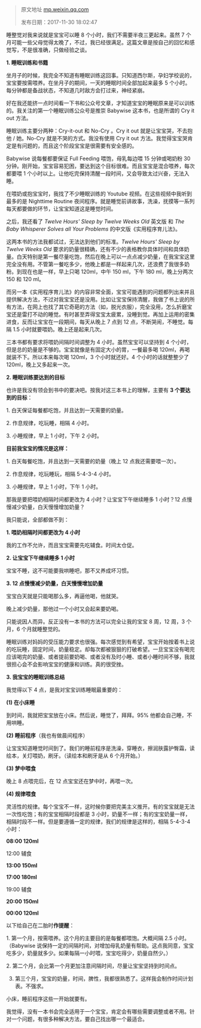 >  原文地址 [mp.weixin.qq.com](https://mp.weixin.qq.com/s/msSTtzDw2FvKj-2_EszSHA)
>
> 发布日期：2017-11-30 18:02:47



睡整觉对我来说就是宝宝可以睡 8 个小时，我们不需要半夜三更起来。虽然 7 个月可能一些父母觉得太晚了，不过，我已经很满足。这篇文章是按自己的回忆和感觉写，不是很准确，只做经验之谈。

**1. 睡眠训练和书籍**

坐月子的时候，我完全不知道有睡眠训练这回事。只知道西尔斯，孕妇学校说的，宝宝要按需喂养。在坐月子的期间，一天的睡眠时间全部加起来最多 5 个小时。每分钟都是备战状态，不知道几时敌方会打过来，神经紧崩。

好在我还能挤一点时间看一下书和公众号文章，才知道宝宝的睡眠原来是可以训练的。我关注的第一个睡眠训练公众号是推崇 Babywise 这本书，也是所谓的 Cry it out 方法。  

睡眠训练主要分两种：Cry-it-out 和 No-Cry 。Cry it out 就是让宝宝哭，不去抱他 / 她。No-Cry 就是不哭的方式。我没有使用 Cry it out 方法。我觉得宝宝哭肯定是有问题的，而且这个阶段宝宝是很需要有安全感的。

Babywise 说每餐都要保证 Full Feeding 喂饱，母乳每边喂 15 分钟或喝奶粉 30 分钟。刚开始，宝宝容易犯困，要达到这个目标很难。而且宝宝是混合喂养，每次都要喂 1 个小时以上。让他吃完保持清醒一段时间，又会导致太过兴奋，无法入睡。

在喂奶或抱宝宝时，我找了不少睡眠训练的 Youtube 视频。在这些视频中我听到最多的是 Nighttime Routine 夜间程序。就是睡觉前讲故事，洗澡，抚摸等一系列每天都要做的环节，让宝宝知道这是睡觉时间。  

之后，我还看了 _Twelve Hours' Sleep by Twelve Weeks Old_ 英文版 和 _The Baby Whisperer Solves all Your Problems_ 的中文版《实用程序育儿法》。

这两本书的方法我都试过，无法达到他们的标准。_Twelve Hours' Sleep by Twelve Weeks Old_ 要求的奶量很精确，还有不少的表格教你具体时间和具体奶量。白天特别是第一餐尽量吃饱，然后在晚上可以一点点减少奶量，在我宝宝这里完全没有用。不管第一餐吃多少，他晚上都是一样起来几次，还浪费了我很多奶粉。到现在也是一样，早上只喝 120ml，中午 150 ml，下午 180 ml，晚上分两次 150 和 120 ml。

而另一本《实用程序育儿法》的内容非常全面，宝宝可能遇到的问题都列出来并且提供解决方法，不过对我宝宝还是没用。比如让宝宝保持清醒，我做了书上说的所有方法，在网上也找了其它奇葩的方法（如，脱光衣服），完全没用，怎么折磨宝宝还是雷打不动的睡觉。有时甚至弄得宝宝太疲累，没睡到觉。再加上运用的密集进食，反而让宝宝在一段期间，每天从晚上 7 点到 12 点，不断哭闹，不睡觉。每隔 1.5 小时就要喂奶。晚上还是起来几次。

三本书都有要求将喂奶间隔时间调整为 4 小时。虽然宝宝可以坚持到 4 个小时，但是总的奶量是不够的。宝宝就像是有固定大小的胃，一餐最多喝 120ml，再喝就装不下。所以本来每次喝 120ml，3 个小时就还好。4 个小时的话就整整少了 120ml，晚上又多起来一次。

**2. 睡眠训练要达到的目标**

也许是我没有领会到书中的要决吧。按我对这三本书上的理解，主要有 **3 个要达到的目标**：

1. 白天保证每餐都吃饱，并且达到一天需要的奶量。

2. 作息规律，吃玩睡，相隔 4 小时。

3. 小睡规律，早上 1 小时，下午 2 小时。

**目前我宝宝的情况是这样：**

1. 白天每餐吃饱，并且达到一天需要的奶量（晚上 12 点我还需要喂一次）。  

2. 作息规律，吃玩睡玩，相隔 5-4-3-4 小时。

3. 小睡规律，早上 1 小时，下午 1 小时。

那我是要把喂奶相隔时间都更改为 4 小时？让宝宝下午继续睡多 1 小时？12 点慢慢减少奶量，白天慢慢增加奶量？

我只能说，全部都做不到：

**1. 喂奶相隔时间都更改为 4 小时**

我的工作不允许，而且宝宝需要先吃辅食。时间太仓促。

**2. 让宝宝下午继续睡多 1 小时**

宝宝不睡，这不可能要我哄睡吧，那不又养成坏习惯。

**3. 12 点慢慢减少奶量，白天慢慢增加奶量**

宝宝白天就是只能喝那么多，再逼他喝，他就哭。

晚上减少奶量，那他过一个小时又会起来要奶喝。

只能说因人而异。反正没有一本书的方法可以完全让我的宝宝 8 周，12 周，3 个月，6 个月就睡整觉的。

睡眠训练对妈妈的受压能力要求也很强。每次感觉到有希望，宝宝开始按着书上说的吃玩睡，固定时间，奶量稳定。却每次都被狠狠的打破希望。一旦宝宝没有喝完应该喝完的奶量、或者提前要奶喝、或者没有及时小睡、或者小睡时间不够，我就很担心会不会影响宝宝的健康和训练。真的很受挫。

**3. 我宝宝的睡眠训练总结**

我觉得以下 4 点，是我对宝宝训练睡眠最重要的：

**(1) 在小床睡**

到时间，我就把宝宝放在小床。然后说，睡觉了，拜拜。95% 他都会自己睡，不用哄睡。

**(2) 睡前程序**（我也有做晨间程序）

让宝宝知道睡觉时间到了。我们的睡前程序是洗澡，穿睡衣，擦润肤露护臀霜，读绘本，关灯喂奶，刷牙。（读绘本和刷牙是从 6 个月开始。）

**(3) 梦中喂食**

晚上 8 点喂完后，在 12 点宝宝还在梦中时，再喂一次。  

**(4) 规律喂食**

灵活性的规律。每个宝宝不一样，这时候你要把完美主义推开。有的宝宝就是无法一次性吃饱；有的宝宝相隔时段都是 3 小时，奶量不一样；有的宝宝奶量一样，相隔时段不一样。但是要遵循一定的规律，我们的规律是这样的，相隔 5-4-3-4 小时：

**08:00 120ml**

12:00 辅食

**13:00 150ml**

**17:00 180ml**

19:00 辅食

**20:00 150ml**

**00:00 120ml**

以下给自己在二胎时**作提醒**：  

1. 第一个月，按需喂养。这个月的主要目的是每餐都喂饱。大概间隔 2.5 小时。（Babywise 说保持一定的间隔时间，对增加母乳奶量有帮助。这点我同意，宝宝吃多少，奶量就多少。如果每隔一小时喂，宝宝吃得少，奶量自然少。）

2. 第二个月，会比第一个月更加注意间隔时间，尽量让宝宝坚持到时间点。

3. 第三个月，宝宝的奶量，时间，脾性，我都很熟悉了。这样我会制作时间计划表。不强求。

小床，睡前程序这些一开始就要有。

我觉得，没有一本书会完全适用于一个宝宝，肯定会有哪些需要调整或者不用。针对一个问题，有很多种解决方法，要自己找出哪一个最适合。  
